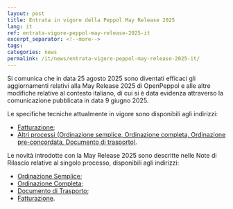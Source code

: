 ```yaml
---
layout: post
title: Entrata in vigore della Peppol May Release 2025
lang: it
ref: entrata-vigore-peppol-may-release-2025-it
excerpt_separator: <!--more-->
tags:
categories: news
permalink: /it/news/entrata-vigore-peppol-may-release-2025-it/
---
```

Si comunica che in data 25 agosto 2025 sono diventati efficaci gli aggiornamenti relativi alla May Release 2025 di OpenPeppol e alle altre modifiche relative al contesto italiano, di cui si è data evidenza attraverso la comunicazione pubblicata in data 9 giugno 2025.

Le specifiche tecniche attualmente in vigore sono disponibili agli indirizzi:

- [Fatturazione](https://peppol-docs.agid.gov.it/docs/my_index_fatt.jsp);
- [Altri processi (Ordinazione semplice, Ordinazione completa, Ordinazione pre-concordata, Documento di trasporto)](https://peppol-docs.agid.gov.it/docs/my_index.jsp).
<!--more--> 

Le novità introdotte con la May Release 2025 sono descritte nelle Note di Rilascio relative al singolo processo, disponibili agli indirizzi:

- [Ordinazione Semplice](https://peppol-docs.agid.gov.it/docs/docs/ITA/others/guides/release-notes-it/3-order-only/main.html);
- [Ordinazione Completa](https://peppol-docs.agid.gov.it/docs/docs/ITA/others/guides/release-notes-it/28-ordering/main.html);
- [Documento di Trasporto](https://peppol-docs.agid.gov.it/docs/docs/ITA/others/guides/release-notes-it/30-despatchadvice/main.html);
- [Fatturazione](https://peppol-docs.agid.gov.it/docs/docs/ITA/invoice/guide/release-notes-it/main.html).
